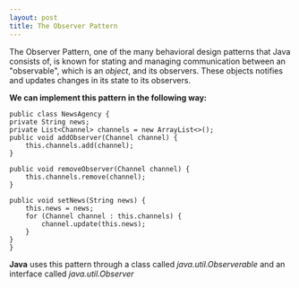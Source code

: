 ```yaml
---
layout: post
title: The Observer Pattern
---
```


The Observer Pattern, one of the many behavioral design patterns that Java consists of, is known for stating and managing communication between an "observable", which is an *object*, and its observers. These objects notifies and updates changes in its state to its observers.

**We can implement this pattern in the following way:**

    public class NewsAgency {
    private String news;
    private List<Channel> channels = new ArrayList<>();
    public void addObserver(Channel channel) {
        this.channels.add(channel);
    }
 
    public void removeObserver(Channel channel) {
        this.channels.remove(channel);
    }
 
    public void setNews(String news) {
        this.news = news;
        for (Channel channel : this.channels) {
            channel.update(this.news);
        }
    }
    }

**Java** uses this pattern through a class called *java.util.Observerable* and an interface called *java.util.Observer*
